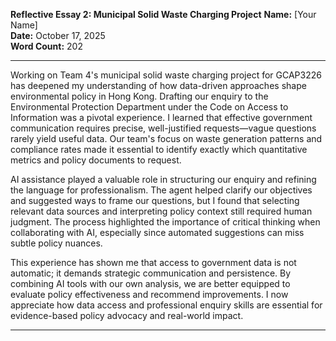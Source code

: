 **Reflective Essay 2: Municipal Solid Waste Charging Project**
**Name:** [Your Name]  
**Date:** October 17, 2025  
**Word Count:** 202

---

Working on Team 4's municipal solid waste charging project for GCAP3226 has deepened my understanding of how data-driven approaches shape environmental policy in Hong Kong. Drafting our enquiry to the Environmental Protection Department under the Code on Access to Information was a pivotal experience. I learned that effective government communication requires precise, well-justified requests—vague questions rarely yield useful data. Our team's focus on waste generation patterns and compliance rates made it essential to identify exactly which quantitative metrics and policy documents to request.

AI assistance played a valuable role in structuring our enquiry and refining the language for professionalism. The agent helped clarify our objectives and suggested ways to frame our questions, but I found that selecting relevant data sources and interpreting policy context still required human judgment. The process highlighted the importance of critical thinking when collaborating with AI, especially since automated suggestions can miss subtle policy nuances.

This experience has shown me that access to government data is not automatic; it demands strategic communication and persistence. By combining AI tools with our own analysis, we are better equipped to evaluate policy effectiveness and recommend improvements. I now appreciate how data access and professional enquiry skills are essential for evidence-based policy advocacy and real-world impact.

---